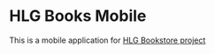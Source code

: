 # HLG Books Mobile

This is a mobile application for [HLG Bookstore project](https://github.com/heiskane/Bookstore-Project)